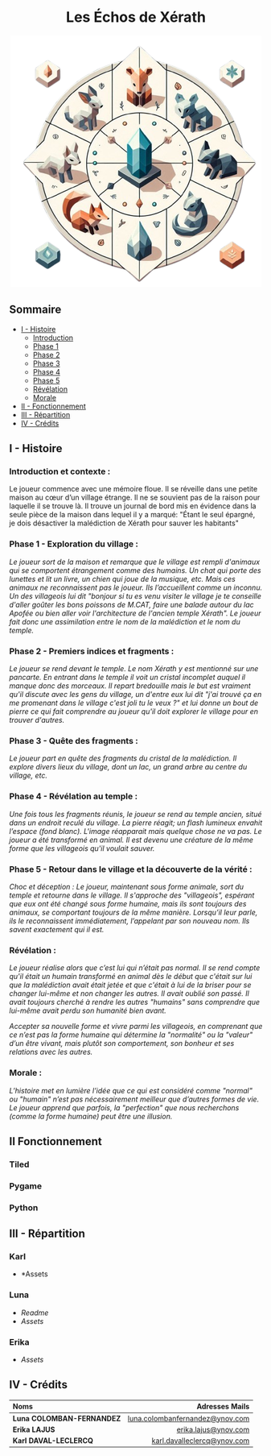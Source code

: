 # <center> **Les Échos de Xérath**

<p align="center">
  <img src="Assets/LOGO.png" />
</p>


## Sommaire

- [I - Histoire](#i---histoire)
    - [Introduction](#introduction-et-contexte-)
    - [Phase 1](#phase-1---exploration-du-village-)
    - [Phase 2](#phase-2---premiers-indices-et-fragments-)
    - [Phase 3](#phase-3---quête-des-fragments-)
    - [Phase 4](#phase-4---révélation-au-temple-)
    - [Phase 5](#phase-5---retour-dans-le-village-et-la-découverte-de-la-vérité-)
    - [Révélation](#révélation-)
    - [Morale](#morale-)
- [II - Fonctionnement](#ii-fonctionnement)
- [III - Répartition](#iii---répartition)
- [IV - Crédits](#iv---crédits)


## I - Histoire

### **Introduction et contexte :**

Le joueur commence avec une mémoire floue. Il se réveille dans une petite maison au cœur d’un village étrange. Il ne se souvient pas de la raison pour laquelle il se trouve là. Il trouve un journal de bord mis en évidence dans la seule pièce de la maison dans lequel il y a marqué: "Étant le seul épargné, je dois désactiver la malédiction de Xérath pour sauver les habitants"

### **Phase 1 - Exploration du village :**   
*Le joueur sort de la maison et remarque que le village est rempli d'animaux qui se comportent étrangement comme des humains. Un chat qui porte des lunettes et lit un livre, un chien qui joue de la musique, etc. Mais ces animaux ne reconnaissent pas le joueur. Ils l’accueillent comme un inconnu.*
*Un des villageois lui dit "bonjour si tu es venu visiter le village je te conseille d'aller goûter les bons poissons de M.CAT, faire une balade autour du lac Apofée ou bien aller voir l'architecture de l'ancien temple Xérath". Le joueur fait donc une assimilation entre le nom de la malédiction et le nom du temple.*


### **Phase 2 - Premiers indices et fragments :**   
*Le joueur se rend devant le temple. Le nom Xérath y est mentionné sur une pancarte. En entrant dans le temple il voit un cristal incomplet auquel il manque donc des morceaux.*
*Il repart bredouille mais le but est vraiment qu'il discute avec les gens du village, un d'entre eux lui dit "j'ai trouvé ça en me promenant dans le village c'est joli tu le veux ?" et lui donne un bout de pierre ce qui fait comprendre au joueur qu'il doit explorer le village pour en trouver d'autres.*


### **Phase 3 - Quête des fragments :**   
*Le joueur part en quête des fragments du cristal de la malédiction. Il explore divers lieux du village, dont un lac, un grand arbre au centre du village, etc.*

### **Phase 4 - Révélation au temple :**   
*Une fois tous les fragments réunis, le joueur se rend au temple ancien, situé dans un endroit reculé du village. La pierre réagit; un flash lumineux envahit l’espace (fond blanc).*
*L'image réapparait mais quelque chose ne va pas. Le joueur a été transformé en animal. Il est devenu une créature de la même forme que les villageois qu'il voulait sauver.*

### **Phase 5 - Retour dans le village et la découverte de la vérité :**   
*Choc et déception : Le joueur, maintenant sous forme animale, sort du temple et retourne dans le village. Il s'approche des "villageois", espérant que eux ont été changé sous forme humaine, mais ils sont toujours des animaux, se comportant toujours de la même manière.*
*Lorsqu’il leur parle, ils le reconnaissent immédiatement, l’appelant par son nouveau nom. Ils savent exactement qui il est.*

### **Révélation :**   
*Le joueur réalise alors que c’est lui qui n’était pas normal. Il se rend compte qu'il était un humain transformé en animal dès le début que c'était sur lui que la malédiction avait était jetée et que c'était à lui de la briser pour se changer lui-même et non changer les autres.*
*Il avait oublié son passé. Il avait toujours cherché à rendre les autres "humains" sans comprendre que lui-même avait perdu son humanité bien avant.*

 
*Accepter sa nouvelle forme et vivre parmi les villageois, en comprenant que ce n’est pas la forme humaine qui détermine la "normalité" ou la "valeur" d’un être vivant, mais plutôt son comportement, son bonheur et ses relations avec les autres.*

### **Morale :**   
*L’histoire met en lumière l’idée que ce qui est considéré comme "normal" ou "humain" n’est pas nécessairement meilleur que d’autres formes de vie. Le joueur apprend que parfois, la "perfection" que nous recherchons (comme la forme humaine) peut être une illusion.*


## II Fonctionnement

### Tiled


### Pygame


### Python


## III - Répartition

### Karl

*  *Assets


### Luna

* *Readme*
* *Assets*


### Erika

* *Assets*

   
## IV - Crédits

| Noms                         |                Adresses Mails |
| :-----------------------     |      -----------------------: |
|**Luna COLOMBAN-FERNANDEZ**   |luna.colombanfernandez@ynov.com|
|**Erika LAJUS**               |erika.lajus@ynov.com           |
|**Karl DAVAL-LECLERCQ**       |karl.davalleclercq@ynov.com    |